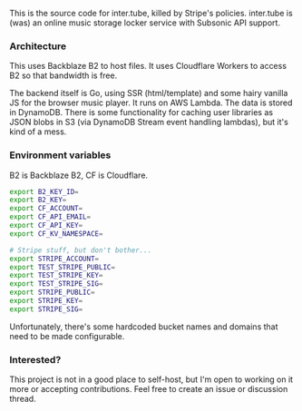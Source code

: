 This is the source code for inter.tube, killed by Stripe's policies. inter.tube is (was) an online music storage locker service with Subsonic API support.

### Architecture

This uses Backblaze B2 to host files. It uses Cloudflare Workers to access B2 so that bandwidth is free.

The backend itself is Go, using SSR (html/template) and some hairy vanilla JS for the browser music player. It runs on AWS Lambda. The data is stored in DynamoDB. There is some functionality for caching user libraries as JSON blobs in S3 (via DynamoDB Stream event handling lambdas), but it's kind of a mess.

### Environment variables

B2 is Backblaze B2, CF is Cloudflare.

```bash
export B2_KEY_ID=
export B2_KEY=
export CF_ACCOUNT=
export CF_API_EMAIL=
export CF_API_KEY=
export CF_KV_NAMESPACE=

# Stripe stuff, but don't bother...
export STRIPE_ACCOUNT=
export TEST_STRIPE_PUBLIC=
export TEST_STRIPE_KEY=
export TEST_STRIPE_SIG=
export STRIPE_PUBLIC=
export STRIPE_KEY=
export STRIPE_SIG=
```

Unfortunately, there's some hardcoded bucket names and domains that need to be made configurable.

### Interested?

This project is not in a good place to self-host, but I'm open to working on it more or accepting contributions. Feel free to create an issue or discussion thread.
